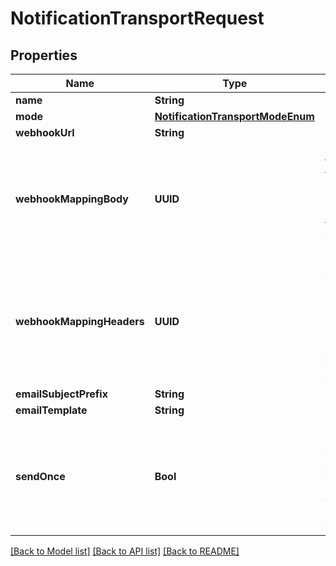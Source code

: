 # NotificationTransportRequest

## Properties
Name | Type | Description | Notes
------------ | ------------- | ------------- | -------------
**name** | **String** |  | 
**mode** | [**NotificationTransportModeEnum**](NotificationTransportModeEnum.md) |  | [optional] 
**webhookUrl** | **String** |  | [optional] 
**webhookMappingBody** | **UUID** | Customize the body of the request. Mapping should return data that is JSON-serializable. | [optional] 
**webhookMappingHeaders** | **UUID** | Configure additional headers to be sent. Mapping should return a dictionary of key-value pairs | [optional] 
**emailSubjectPrefix** | **String** |  | [optional] 
**emailTemplate** | **String** |  | [optional] 
**sendOnce** | **Bool** | Only send notification once, for example when sending a webhook into a chat channel. | [optional] 

[[Back to Model list]](../README.md#documentation-for-models) [[Back to API list]](../README.md#documentation-for-api-endpoints) [[Back to README]](../README.md)


